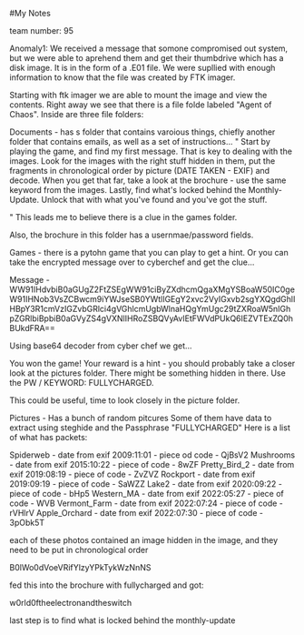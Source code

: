 #My Notes

team number: 95


Anomaly1:
We received a message that somone compromised out system, but we were able to aprehend them and get their thumbdrive which has a disk image.
It is in the form of a .E01 file. We were supllied with enough information to know that the file was created by FTK imager.

Starting with ftk imager we are able to mount the image and view the contents. Right away we see that there is a file folde labeled
"Agent of Chaos". Inside are three file folders:

Documents - has s folder that contains varoious things, chiefly another folder that contains emails, as well as a set of instructions...
"
Start by playing the game, and find my first message. That is key to dealing with the images.
Look for the images with the right stuff hidden in them, put the fragments in chronological order by picture (DATE TAKEN - EXIF) and decode.
When you get that far, take a look at the brochure - use the same keyword from the images.
Lastly, find what's locked behind the Monthly-Update.
Unlock that with what you've found and you've got the stuff.

"
This leads me to believe there is a clue in the games folder.

Also, the brochure in this folder has a usernmae/password fields.

Games - there is a pytohn game that you can play to get a hint. Or you can take the encrypted message over to cyberchef and get the clue...

Message - WW91IHdvbiB0aGUgZ2FtZSEgWW91ciByZXdhcmQgaXMgYSBoaW50IC0geW91IHNob3VsZCBwcm9iYWJseSB0YWtlIGEgY2xvc2VyIGxvb2sgYXQgdGhlIHBpY3R1cmVzIGZvbGRlci4gVGhlcmUgbWlnaHQgYmUgc29tZXRoaW5nIGhpZGRlbiBpbiB0aGVyZS4gVXNlIHRoZSBQVyAvIEtFWVdPUkQ6IEZVTExZQ0hBUkdFRA==

Using base64 decoder from cyber chef we get...

You won the game! Your reward is a hint - you should probably take a closer look at the pictures folder. There might be something hidden in there. Use the PW / KEYWORD: FULLYCHARGED.

This could be useful, time to look closely in the picture folder.

Pictures - Has a bunch of random pitcures
Some of them have data to extract using steghide and the Passphrase "FULLYCHARGED"
Here is a list of what has packets:

Spiderweb - date from exif 2009:11:01 - piece od code  - QjBsV2
Mushrooms - date from exif 2015:10:22 - piece of code - 8wZF
Pretty_Bird_2 - date from exif 2019:08:19 - piece of code - ZvZVZ
Rockport - date from exif 2019:09:19 - piece of code - SaWZZ
Lake2 - date from exif 2020:09:22 - piece of code - bHp5
Western_MA - date from exif 2022:05:27  - piece of code - WVB
Vermont_Farm - date from exif 2022:07:24 - piece of code  - rVHlrV
Apple_Orchard - date from exif 2022:07:30 - piece of code - 3pObk5T


each of these photos contained an image hidden in the image, and they need to be put in chronological order


B0lWo0dVoeVRifYlzyYPkTykWzNnNS

fed this into the brochure with fullycharged and got:

w0rld0ftheelectronandtheswitch

last step is to find what is locked behind the monthly-update









